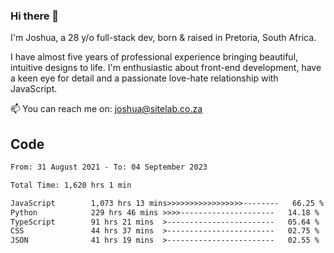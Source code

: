 ### Hi there 👋

I'm Joshua, a 28 y/o full-stack dev, born & raised in Pretoria, South Africa. 

I have almost five years of professional experience bringing beautiful, intuitive designs to life. I'm enthusiastic about front-end development, have a keen eye for detail and a passionate love-hate relationship with JavaScript.

📫 You can reach me on: joshua@sitelab.co.za

## **Code**

<!--START_SECTION:waka-->

```txt
From: 31 August 2021 - To: 04 September 2023

Total Time: 1,620 hrs 1 min

JavaScript        1,073 hrs 13 mins>>>>>>>>>>>>>>>>>--------   66.25 %
Python            229 hrs 46 mins >>>>---------------------   14.18 %
TypeScript        91 hrs 21 mins  >------------------------   05.64 %
CSS               44 hrs 37 mins  >------------------------   02.75 %
JSON              41 hrs 19 mins  >------------------------   02.55 %
```

<!--END_SECTION:waka-->
